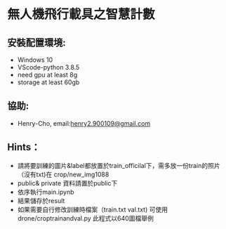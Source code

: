 # 無人機飛行載具之智慧計數

## 安裝配置環境:
- Windows 10
- VScode-python 3.8.5
- need gpu at least 8g
- storage at least 60gb

## 協助:
- Henry-Cho,
  email:henry2.900109@gmail.com

## Hints：
- 請將要訓練的圖片&label都放置於train_officilal下，需多放一份train的照片（沒有txt)在 crop/new_img1088
- public& private 資料請置於public下
- 依序執行main.ipynb
- 結果儲存於result
- 如果需要自行修改訓練時檔案（train.txt val.txt) 可使用 drone/croptrainandval.py 
  此程式以640圖檔舉例